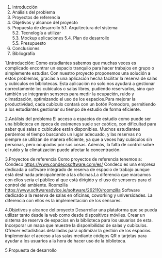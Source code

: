 
1.	Introducción	
2.	Análisis del problema	
3.	Proyectos de referencia	
4.	Objetivos y alcance del proyecto	
5.	Propuesta de desarrollo	
5.1.	Arquitectura del sistema	
5.2.	Tecnología a utilizar	
5.3.	Mockup aplicaciones	
5.4.	Plan de desarrollo	
5.5.	Presupuesto	
6.	Conclusiones	
7.	Bibliografía

   1.Introducción:
   Como estudiantes sabemos que muchas veces es complicado encontrar un espacio tranquilo para hacer trabajos en grupo o simplemente estudiar.
   Con nuestro proyecto proponemos una solución a estos problemas, gracias a una aplicación hecha  facilitar la reserva de salas y cubículos en bibliotecas.
   Esta aplicación no solo nos ayudará a gestionar correctamente los cubículos o salas libres, pudiendo reservarlos, 
   sino que también se integrarán sensores para medir la ocupación, ruido y climatización, optimizando el uso de los espacios.Para mejorar la productividad, 
   cada cubículo contará con un botón Pomodoro, permitiendo a los estudiantes gestionar su tiempo de estudio de forma eficiente.

   2.Análisis del problema
   El acceso a espacios de estudio como puede ser una biblioteca en época de exámenes suele ser caótico, con dificultad para saber qué salas o cubículos están disponibles. 
   Muchos estudiantes perdemos el tiempo buscando un lugar adecuado, y las reservas no siempre se utilizan de manera eficiente, ya que a veces hay cubículos sin personas, 
   pero ocupados por sus cosas. Además, la falta de control sobre el ruido y la climatización puede afectar la concentración. 

   3.Proyectos de referencia
   Como proyectos de referencia tenemos a:
   Condeco
   https://www.condecosoftware.com/es/
   Condeco es una empresa dedicada a software integrado de reserva de espacio de trabajo aunque está destinada principalmente a las oficinas.La diferencia que marcamos con ellos seria el público al que está dirigido y el uso de sensores para el control del ambiente.
   Roomzilla
   https://www.softwareadvice.ie/software/262110/roomzilla
   Software dedicado a  la reserva de salas en oficinas, coworking y universidades. 
   La diferencia con ellos es la implementación de los sensores.

   4.Objetivos y alcance del proyecto
   Desarrollar una plataforma que se pueda utilizar tanto desde la web como desde dispositivos móviles.
   Crear un sistema de reserva de espacios en la biblioteca para los usuarios de esta.
   Incorporar un mapa  que muestre la disponibilidad de salas y cubículos.
   Ofrecer estadísticas detalladas para optimizar la gestión de los espacios.
   Implementar el acceso a las salas mediante códigos QR o tarjetas para ayudar a los usuarios a la hora de hacer uso de la biblioteca.

   5.Propuesta de desarrollo
   
    
       
     

